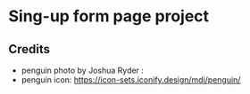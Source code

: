 # Sing-up form page project

## Credits
* penguin photo by Joshua Ryder : 
* penguin icon: https://icon-sets.iconify.design/mdi/penguin/